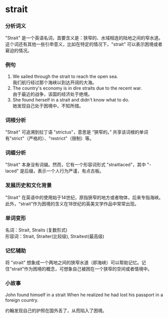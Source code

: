 # strait

### 分析词义

  

"Strait" 是一个英语名词，首要含义是：狭窄的、水域相连的陆地之间的窄水道。这个词还有其他一些引申意义，比如在特定的情况下，"strait" 可以表示困境或者窘迫的情况。

  

### 例句

  

1.  We sailed through the strait to reach the open sea.  
    我们航行经过那个海峡以到达开阔的大海。
2.  The country's economy is in dire straits due to the recent war.  
    由于最近的战争，该国的经济处于绝境。
3.  She found herself in a strait and didn't know what to do.  
    她发现自己处于困境中，不知所措。

  

### 词根分析

  

"Strait" 可追溯到拉丁语 "strictus"，意思是 “狭窄的。” 共享该词根的单词有"strict"（严格的）、"restrict"（限制）等。

  

### 词缀分析

  

"Strait" 本身没有词缀。然而，它有一个形容词形式 "straitlaced"，其中 "-laced" 是后缀，表示一个人行为严谨，有点古板。

  

### 发展历史和文化背景

  

"Strait" 在英语中的使用始于14世纪，原指狭窄的地方或者物体，后来专指海峡。此外，“strait”作为困境的含义在18世纪的英美文学作品中常常出现。

  

### 单词变形

  

名词：Strait, Straits (复数形式)  
形容词：Strait, Straiter(比较级), Straitest(最高级)

  

### 记忆辅助

  

将 "strait" 想象成一个两地之间的狭窄水道（即海峡）可以帮助记忆。记住“strait”作为困境的概念，可想象自己被困在一个狭窄的空间或者情境中。

  

### 小故事

  

John found himself in a strait When he realized he had lost his passport in a foreign country.

  

约翰发现自己的护照在国外丢了，从而陷入了困境。
